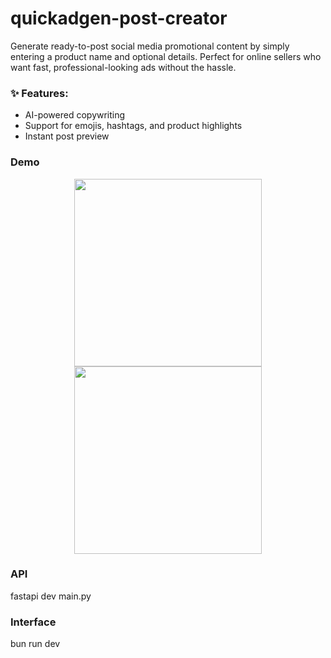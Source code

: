# quickadgen-post-creator

Generate ready-to-post social media promotional content by simply entering a product name and optional details. Perfect for online sellers who want fast, professional-looking ads without the hassle.

### ✨ Features:
- AI-powered copywriting
- Support for emojis, hashtags, and product highlights
- Instant post preview

### Demo
<p align="center">
  <img src="[link_anh_1](https://github.com/user-attachments/assets/f9eb4f41-933c-4f97-a721-27f7dfc5044a)" width="300"/>
  <img src="[link_anh_2](https://github.com/user-attachments/assets/e211d963-eb5a-4104-abf3-e13820a52993)" width="300"/>
</p>

### API
fastapi dev main.py

### Interface

bun run dev
